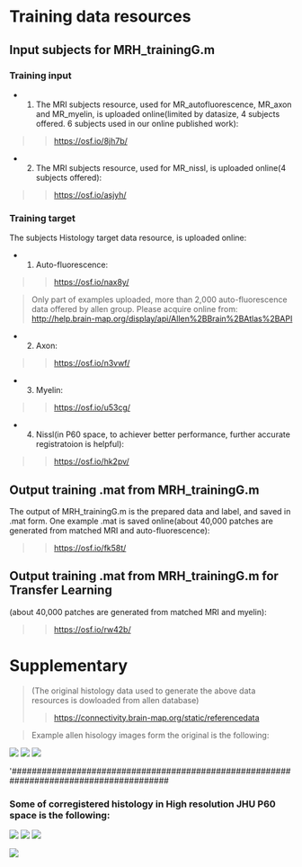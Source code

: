 # Training data resources
## Input subjects for MRH_trainingG.m
### Training input
- 1. The MRI subjects resource, used for MR_autofluorescence, MR_axon and MR_myelin, is uploaded online(limited by datasize, 4 subjects offered. 6 subjects used in our online published work):

>> https://osf.io/8jh7b/
- 2. The MRI subjects resource, used for MR_nissl, is uploaded online(4 subjects offered):

>> https://osf.io/asjyh/

### Training target
The subjects Histology target data resource, is uploaded online:
- 1. Auto-fluorescence:

>> https://osf.io/nax8y/

> Only part of examples uploaded, more than 2,000 auto-fluorescence data offered by allen group. Please acquire online from: http://help.brain-map.org/display/api/Allen%2BBrain%2BAtlas%2BAPI

- 2. Axon:

>> https://osf.io/n3vwf/


- 3. Myelin:

>> https://osf.io/u53cg/

- 4. Nissl(in P60 space, to achiever better performance, further accurate registratoion is helpful):

>> https://osf.io/hk2pv/


## Output training .mat from MRH_trainingG.m
The output of MRH_trainingG.m is the prepared data and label, and saved in .mat form. 
One example .mat is saved online(about 40,000 patches are generated from matched MRI and auto-fluorescence):

>> https://osf.io/fk58t/

## Output training .mat from MRH_trainingG.m for Transfer Learning

(about 40,000 patches are generated from matched MRI and myelin):

>> https://osf.io/rw42b/



# Supplementary 
> (The original histology data used to generate the above data resources is dowloaded from allen database)
>> https://connectivity.brain-map.org/static/referencedata

> Example allen hisology images form the original is the following:

![](https://github.com/liangzifei/MRH_net_submit/blob/main/image/100140665_130.jpg)
![](https://github.com/liangzifei/MRH_net_submit/blob/main/image/100142290_133.jpg)
![](https://github.com/liangzifei/MRH_net_submit/blob/main/image/100142355_131.jpg)

'########################################################################################
### Some of corregistered histology in High resolution JHU P60 space is the following:
> 
![](https://github.com/liangzifei/MRH_net_submit/blob/main/image/nissl2P60_132.jpg)
![](https://github.com/liangzifei/MRH_net_submit/blob/main/image/Resized56times_Allen132.jpg)
![](https://github.com/liangzifei/MRH_net_submit/blob/main/image/Resized_cropedAllen141.jpg)

![](https://github.com/liangzifei/MRH_net_submit/blob/main/image/nissl2P60_141.jpg)

